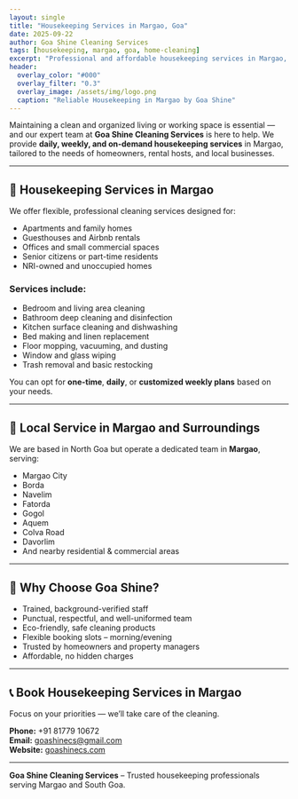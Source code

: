 ```yaml
---
layout: single
title: "Housekeeping Services in Margao, Goa"
date: 2025-09-22
author: Goa Shine Cleaning Services
tags: [housekeeping, margao, goa, home-cleaning]
excerpt: "Professional and affordable housekeeping services in Margao, Goa for homes, rentals, and businesses."
header:
  overlay_color: "#000"
  overlay_filter: "0.3"
  overlay_image: /assets/img/logo.png
  caption: "Reliable Housekeeping in Margao by Goa Shine"
---
```


Maintaining a clean and organized living or working space is essential — and our expert team at **Goa Shine Cleaning Services** is here to help. We provide **daily, weekly, and on-demand housekeeping services** in Margao, tailored to the needs of homeowners, rental hosts, and local businesses.

---

## 🧹 Housekeeping Services in Margao

We offer flexible, professional cleaning services designed for:

- Apartments and family homes  
- Guesthouses and Airbnb rentals  
- Offices and small commercial spaces  
- Senior citizens or part-time residents  
- NRI-owned and unoccupied homes  

### Services include:
- Bedroom and living area cleaning  
- Bathroom deep cleaning and disinfection  
- Kitchen surface cleaning and dishwashing  
- Bed making and linen replacement  
- Floor mopping, vacuuming, and dusting  
- Window and glass wiping  
- Trash removal and basic restocking

You can opt for **one-time**, **daily**, or **customized weekly plans** based on your needs.

---

## 📍 Local Service in Margao and Surroundings

We are based in North Goa but operate a dedicated team in **Margao**, serving:

- Margao City  
- Borda  
- Navelim  
- Fatorda  
- Gogol  
- Aquem  
- Colva Road  
- Davorlim  
- And nearby residential & commercial areas

---

## 🧼 Why Choose Goa Shine?

- Trained, background-verified staff  
- Punctual, respectful, and well-uniformed team  
- Eco-friendly, safe cleaning products  
- Flexible booking slots – morning/evening  
- Trusted by homeowners and property managers  
- Affordable, no hidden charges

---

## 📞 Book Housekeeping Services in Margao

Focus on your priorities — we’ll take care of the cleaning.

**Phone:** +91 81779 10672  
**Email:** [goashinecs@gmail.com](mailto:goashinecs@gmail.com)  
**Website:** [goashinecs.com](https://goashinecs.com)

---

**Goa Shine Cleaning Services** – Trusted housekeeping professionals serving Margao and South Goa.
